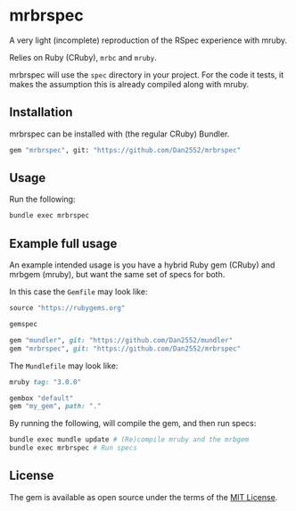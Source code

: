 # mrbrspec

A very light (incomplete) reproduction of the RSpec experience with mruby.

Relies on Ruby (CRuby), `mrbc` and `mruby`.

mrbrspec will use the `spec` directory in your project. For the code it tests, it makes the assumption this is already compiled along with mruby.

## Installation

mrbrspec can be installed with (the regular CRuby) Bundler.

``` bash
gem "mrbrspec", git: "https://github.com/Dan2552/mrbrspec"
```

## Usage

Run the following:

``` bash
bundle exec mrbrspec
```

## Example full usage

An example intended usage is you have a hybrid Ruby gem (CRuby) and mrbgem (mruby), but want the same set of specs for both.

In this case the `Gemfile` may look like:
``` ruby
source "https://rubygems.org"

gemspec

gem "mundler", git: "https://github.com/Dan2552/mundler"
gem "mrbrspec", git: "https://github.com/Dan2552/mrbrspec"

```

The `Mundlefile` may look like:

``` ruby
mruby tag: "3.0.0"

gembox "default"
gem "my_gem", path: "."
```

By running the following, will compile the gem, and then run specs:

``` bash
bundle exec mundle update # (Re)compile mruby and the mrbgem
bundle exec mrbrspec # Run specs
```

## License

The gem is available as open source under the terms of the [MIT License](https://opensource.org/licenses/MIT).
